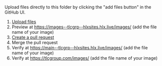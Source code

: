 Upload files directly to this folder by clicking the "add files button" in the GitHub UI.

1. [Upload files](https://docs.github.com/en/repositories/working-with-files/managing-files/adding-a-file-to-a-repository)
2. Preview at https://images--tlcgrp--hlxsites.hlx.live/images/ (add the file name of your image)
3. [Create a pull request](https://docs.github.com/en/pull-requests/collaborating-with-pull-requests/proposing-changes-to-your-work-with-pull-requests/creating-a-pull-request)
4. Merge the pull request
5. Verify at https://main--tlcgrp--hlxsites.hlx.live/images/ (add the file name of your image)
6. Verify at https://tlcgroup.com/images/ (add the file name of your image)
